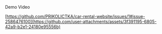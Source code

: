 Demo Video

[https://github.com/PRIKOLICTKA/car-rental-website/issues/1#issue-2586476100](https://github.com/user-attachments/assets/3f391195-6805-42a9-b2e1-24180e95556b)
